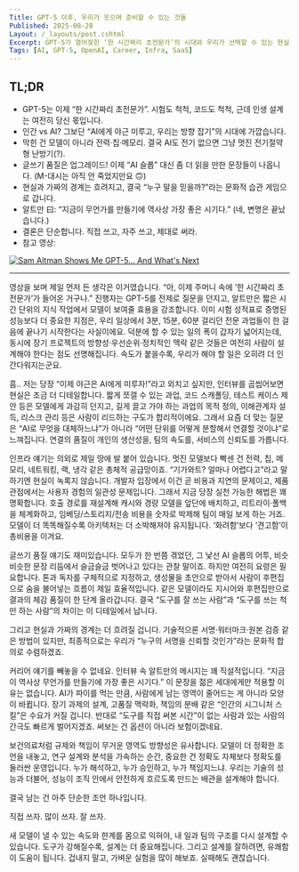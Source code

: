 ```yaml
---
Title: GPT-5 이후, 우리가 웃으며 준비할 수 있는 것들
Published: 2025-08-28
Layout: /_layouts/post.cshtml
Excerpt: GPT-5가 열어젖힌 ‘한 시간짜리 초전문가’의 시대와 우리가 선택할 수 있는 현실적 루틴들
Tags: [AI, GPT-5, OpenAI, Career, Infra, SaaS]
---
```


## TL;DR
- GPT-5는 이제 “한 시간짜리 초전문가”. 시험도 척척, 코드도 척척, 근데 인생 설계는 여전히 당신 몫입니다.  
- 인간 vs AI? 그보단 “AI에게 야근 미루고, 우리는 방향 잡기”의 시대에 가깝습니다.  
- 막힌 건 모델이 아니라 전력·칩·메모리. 결국 AI도 전기 없으면 그냥 멋진 전기절약형 난방기(?).  
- 글쓰기 품질은 업그레이드! 이제 “AI 슬롭” 대신 좀 더 읽을 만한 문장들이 나옵니다. (M-대시는 아직 안 죽었지만요 🙃)  
- 현실과 가짜의 경계는 흐려지고, 결국 “누구 말을 믿을까?”라는 문화적 습관 게임으로 갑니다.  
- 알트만 曰: “지금이 무언가를 만들기에 역사상 가장 좋은 시기다.” (네, 변명은 끝났습니다.)  
- 결론은 단순합니다. 직접 쓰고, 자주 쓰고, 제대로 써라.
- 참고 영상: 

[![Sam Altman Shows Me GPT-5... And What's Next](https://img.youtube.com/vi/hmtuvNfytjM/0.jpg)](https://www.youtube.com/watch?v=hmtuvNfytjM)

---

영상을 보며 제일 먼저 든 생각은 이거였습니다. “아, 이제 주머니 속에 ‘한 시간짜리 초전문가’가 들어온 거구나.” 진행자는 GPT-5를 전제로 질문을 던지고, 알트만은 짧은 시간 단위의 지식 작업에서 모델이 보여줄 효용을 강조합니다. 이미 시험 성적표로 증명된 성능보다 더 중요한 지점은, 우리 일상에서 3분, 15분, 60분 걸리던 전문 과업들이 한 걸음에 끝나기 시작한다는 사실이에요. 덕분에 할 수 있는 일의 폭이 갑자기 넓어지는데, 동시에 장기 프로젝트의 방향성·우선순위·정치적인 맥락 같은 것들은 여전히 사람이 설계해야 한다는 점도 선명해집니다. 속도가 붙을수록, 우리가 해야 할 일은 오히려 더 인간다워지는군요.

흠.. 저는 당장 “이제 야근은 AI에게 미루자!”라고 외치고 싶지만, 인터뷰를 곱씹어보면 현실은 조금 더 디테일합니다. 짧게 쪼갤 수 있는 과업, 코드 스캐폴딩, 테스트 케이스 제안 등은 모델에게 과감히 던지고, 길게 끌고 가야 하는 과업의 목적 정의, 이해관계자 설득, 리스크 관리 등은 사람이 리드하는 구도가 합리적이에요. 그래서 요즘 더 맞는 질문은 “AI로 무엇을 대체하느냐”가 아니라 “어떤 단위를 어떻게 분할해서 연결할 것이냐”로 느껴집니다. 연결의 품질이 개인의 생산성을, 팀의 속도를, 서비스의 신뢰도를 가릅니다.

인프라 얘기는 의외로 제일 땅에 발 붙어 있습니다. 멋진 모델보다 빡센 건 전력, 칩, 메모리, 네트워킹, 랙, 냉각 같은 총체적 공급망이죠. “기가와트? 얼마나 어렵다고”라고 말하기엔 현실이 녹록지 않습니다. 개발자 입장에서 이건 곧 비용과 지연의 문제이고, 제품 관점에서는 사용자 경험의 일관성 문제입니다. 그래서 지금 당장 실천 가능한 해법은 꽤 명확합니다. 호출 경로를 재설계해 캐시와 경량 모델을 앞단에 배치하고, 리트라이·폴백을 체계화하고, 임베딩/스토리지/전송 비용을 숫자로 박제해 팀이 매일 보게 하는 거죠. 모델이 더 똑똑해질수록 아키텍처는 더 소박해져야 유지됩니다. ‘화려함’보다 ‘견고함’이 총비용을 이겨요.

글쓰기 품질 얘기도 재미있습니다. 모두가 한 번쯤 겪었던, 그 낯선 AI 슬롭의 어투, 비슷비슷한 문장 리듬에서 슬금슬금 벗어나고 있다는 관찰 말이죠. 하지만 여전히 요령은 필요합니다. 톤과 독자를 구체적으로 지정하고, 생성물을 초안으로 받아서 사람이 후편집으로 숨을 불어넣는 흐름이 제일 효율적입니다. 같은 모델이라도 지시어와 후편집만으로 결과의 체감 품질이 한 단계 올라갑니다. 결국 “도구를 잘 쓰는 사람”과 “도구를 쓰는 척만 하는 사람”의 차이는 이 디테일에서 납니다.

그리고 현실과 가짜의 경계는 더 흐려질 겁니다. 기술적으론 서명·워터마크·원본 검증 같은 방법이 있지만, 최종적으로는 우리가 “누구의 서명을 신뢰할 것인가”라는 문화적 합의로 수렴하겠죠.

커리어 얘기를 빼놓을 수 없네요. 인터뷰 속 알트만의 메시지는 꽤 직설적입니다. “지금이 역사상 무언가를 만들기에 가장 좋은 시기다.” 이 문장을 젊은 세대에게만 적용할 이유는 없습니다. AI가 파이를 먹는 만큼, 사람에게 남는 영역이 줄어드는 게 아니라 모양이 바뀝니다. 장기 과제의 설계, 고품질 맥락화, 책임의 분배 같은 “인간의 시그니처 스킬”은 수요가 커질 겁니다. 반대로 “도구를 직접 써본 시간”이 없는 사람과 있는 사람의 간극도 빠르게 벌어지겠죠. 써보는 건 옵션이 아니라 보험이겠네요.

보건의료처럼 규제와 책임이 무거운 영역도 방향성은 유사합니다. 모델이 더 정확한 조언을 내놓고, 연구 설계와 분석을 가속하는 순간, 중요한 건 정확도 자체보다 정확도를 둘러싼 운영입니다. 누가 해석하고, 누가 승인하고, 누가 책임지느냐. 우리는 기술의 성능과 더불어, 성능이 조직 안에서 안전하게 흐르도록 만드는 배관을 설계해야 합니다.

결국 남는 건 아주 단순한 조언 하나입니다. 

직접 쓰자. 
많이 쓰자. 
잘 쓰자. 

새 모델이 낼 수 있는 속도와 한계를 몸으로 익혀야, 내 일과 팀의 구조를 다시 설계할 수 있습니다. 도구가 강해질수록, 설계는 더 중요해집니다. 그리고 설계를 잘하려면, 유쾌함이 도움이 됩니다. 겁내지 말고, 가벼운 실험을 많이 해보죠. 실패해도 괜찮습니다.